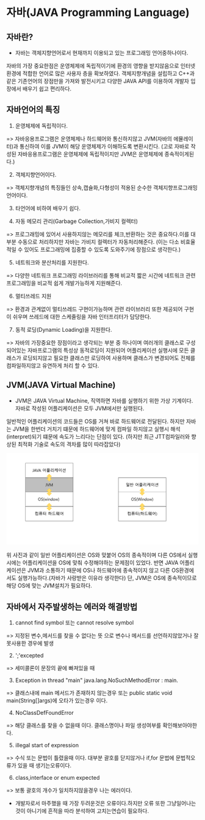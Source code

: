 # 자바(JAVA Programming Language)
## 자바란?
* 자바는 객체지향언어로서 현재까지 이용되고 있는 프로그래밍 언어중하나이다. 

자바의 가장 중요한점은 운영체제에 독립적이기에 환경의 영향을 받지않음으로 인터넷 환경에 적합한 언어로 많은 사용자 층을 확보하였다.
객체지향개념을 설립하고 C++과 같은 기존언어의 장점만을 가져와 발전시키고 다양한 JAVA API를 이용하여 개발자 입장에서 배우기 쉽고 편리하다.

## 자바언어의 특징

1. 운영체제에 독립적이다.

=> 자바응용프로그램은 운영체제나 하드웨어와 통신하지않고 JVM(자바의 에뮬레이터)과 통신하여 이를 JVM이 해당 운영체제가 이해하도록 변환시킨다.
   (고로 자바로 작성된 자바응용프로그램은 운영체제에 독립적이지만 JVM은 운영체제에 종속적이게된다.)

2. 객체지향언어이다.

=> 객체지향개념의 특징들인 상속,캡슐화,다형성이 적용된 순수한 객체지향프로그래밍언어이다.

3. 타언어에 비하여 배우기 쉽다.

4. 자동 메모리 관리(Garbage Collection,가비지 컬렉터)

=> 프로그래밍에 있어서 사용하지않는 메모리를 체크,반환하는 것은 중요하다.이를 대부분 수동으로 처리하지만 자바는 가비지 컬렉터가 자동처리해준다.
   (이는 다소 비효율적일 수 있어도 프로그래밍에 집중할 수 있도록 도와주기에 장점으로 생각한다.)

5. 네트워크와 분산처리를 지원한다.

=> 다양한 네트워크 프로그래밍 라이브러리를 통해 비교적 짧은 시간에 네트워크 관련 프로그래밍을 비교적 쉽게 개발가능하게 지원해준다.

6. 멀티쓰레드 지원

=> 환경과 관계없이 멀티쓰레드 구현이가능하며 관련 라이브러리 또한 제공되어 구현이 쉬우며 쓰레드에 대한 스케줄링을 자바 인터프리터가 담당한다.

7. 동적 로딩(Dynamic Loading)을 지원한다.

=> 자바의 가장중요한 장점이라고 생각되는 부분 중 하나이며 여러개의 클래스로 구성되어있는 자바프로그램의 특성상 동적로딩이 지원되어 어플리케이션
   실행시에 모든 클래스가 로딩되지않고 필요한 클래스만 로딩하여 사용하며 클래스가 변경되어도 전체를 컴파일하지않고 유연하게 처리 할 수 있다.

## JVM(JAVA Virtual Machine)
* JVM은 JAVA Virtual Machine, 직역하면 자바를 실행하기 위한 가상 기계이다. 자바로 작성된 어플리케이션은 모두 JVM에서만 실행된다.

일반적인 어플리케이션의 코드들은 OS를 거쳐 바로 하드웨어로 전달된다. 하지만 자바는 JVM을 한번더 거치기 떄문에 하드웨어에 맞게 컴파일 하지않고
실행시 해석(interpret)되기 떄문에 속도가 느리다는 단점이 있다. (하지만 최근 JTT컴파일러와 향상된 최적화 기술로 속도의 격차를 많이 따라잡았다)

![JVM](../TIL-img/JVM.PNG)

위 사진과 같이 일반 어플리케이션은 OS와 맞붙어 OS의 종속적이며 다른 OS에서 실행시에는 어플리케이션을 OS에 맞춰 수정해야하는 문제점이 있었다.
반면 JAVA 어플리케이션은 JVM과 소통하기 때문에 OS나 하드웨어에 종속적이지 않고 다른 OS환경에서도 실행가능하다.(자바가 사랑받은 이유라 생각한다)
단, JVM은 OS에 종속적이므로 해당 OS에 맞는 JVM설치가 필요하다.

## 자바에서 자주발생하는 에러와 해결방법

1. cannot find symbol 또는 cannot resolve symbol

=> 지정된 변수,메서드를 찾을 수 없다는 뜻 으로 변수나 메서드를 선언하지않았거나 잘못사용한 경우에 발생

2. ';'excepted

=> 세미콜론이 문장의 끝에 빠져있을 때

3. Exception in thread "main" java.lang.NoSuchMethodError : main.

=> 클래스내에 main 메서드가 존재하지 않는경우 또는 public static void main(String[]args)에 오타가 있는경우 이다.

4. NoClassDefFoundError

=> 해당 클래스를 찾을 수 없을때 이다. 클래스명이나 파일 생성여부를 확인해보아야한다.

5. illegal start of expression

=> 수식 또는 문법이 틀렸을때 이다. 대부분 괄호를 닫지않거나 if,for 문법에 문법적오류가 있을 때 생기는오류이다.

6. class,interface or enum expected 

=> 보통 괄호의 개수가 일치하지않을경우 나는 에러이다.

* 개발자로서 마주했을 때 가장 두려운것은 오류이다.하지만 오류 또한 그냥일어나는것이 아니기에 흔적을 따라 분석하여 고치는연습이 필요하다. 
